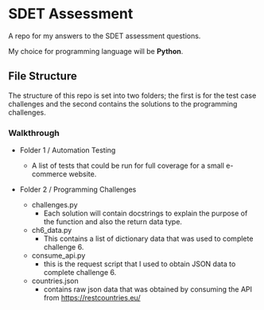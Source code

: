# SDET Assessment

A repo for my answers to the SDET assessment questions.

My choice for programming language will be **Python**.

## File Structure

The structure of this repo is set into two folders; the first is for the test case challenges and the second contains the solutions to the programming challenges.

### Walkthrough

- Folder 1 / Automation Testing
    - A list of tests that could be run for full coverage for a small e-commerce website.

- Folder 2 / Programming Challenges
    - challenges.py
        - Each solution will contain docstrings to explain the purpose of the function and also the return data type.
    - ch6_data.py
        - This contains a list of dictionary data that was used to complete challenge 6.
    - consume_api.py
        - this is the request script that I used to obtain JSON data to complete challenge 6.
    - countries.json
        - contains raw json data that was obtained by consuming the API from https://restcountries.eu/
